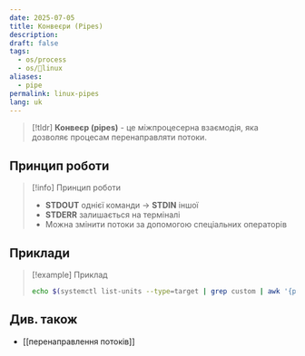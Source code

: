 ```yaml
---
date: 2025-07-05
title: Конвеєри (Pipes)
description: 
draft: false
tags:
  - os/process
  - os/🐧linux
aliases:
  - pipe
permalink: linux-pipes
lang: uk
---
```

> [!tldr]
> **Конвеєр (pipes)** - це міжпроцесерна взаємодія, яка дозволяє процесам перенаправляти потоки.

##  Принцип роботи

> [!info] Принцип роботи
> - **STDOUT** однієї команди -> **STDIN** іншої
> - **STDERR** залишається на терміналі
> - Можна змінити потоки за допомогою спеціальних операторів

## Приклади

> [!example] Приклад
> ```bash
> echo $(systemctl list-units --type=target | grep custom | awk '{print $1 $2 $3}') $(systemctl list-dependencies custom.target | head -3 | sed s/[^a-z]//g | sort) | md5sum | cut -c 10-16
> ```


## Див. також

- [[перенаправлення потоків]]